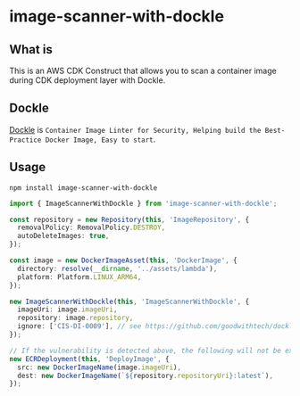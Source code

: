 # image-scanner-with-dockle

## What is

This is an AWS CDK Construct that allows you to scan a container image during CDK deployment layer with Dockle.

## Dockle

[Dockle](https://github.com/goodwithtech/dockle) is `Container Image Linter for Security, Helping build the Best-Practice Docker Image, Easy to start`.

## Usage

```
npm install image-scanner-with-dockle
```

```ts
import { ImageScannerWithDockle } from 'image-scanner-with-dockle';

const repository = new Repository(this, 'ImageRepository', {
  removalPolicy: RemovalPolicy.DESTROY,
  autoDeleteImages: true,
});

const image = new DockerImageAsset(this, 'DockerImage', {
  directory: resolve(__dirname, '../assets/lambda'),
  platform: Platform.LINUX_ARM64,
});

new ImageScannerWithDockle(this, 'ImageScannerWithDockle', {
  imageUri: image.imageUri,
  repository: image.repository,
  ignore: ['CIS-DI-0009'], // see https://github.com/goodwithtech/dockle#checkpoint-summary
});

// If the vulnerability is detected above, the following will not be executed
new ECRDeployment(this, 'DeployImage', {
  src: new DockerImageName(image.imageUri),
  dest: new DockerImageName(`${repository.repositoryUri}:latest`),
});
```
